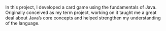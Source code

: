 In this project, I developed a card game using the fundamentals of Java. 
Originally conceived as my term project, working on it taught me a great deal about Java’s core concepts and helped strengthen my understanding of the language.
